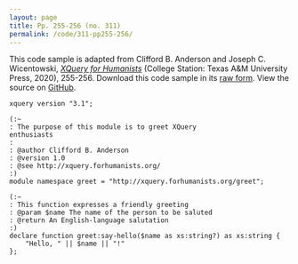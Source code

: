 ```yaml
---
layout: page
title: Pp. 255-256 (no. 311)
permalink: /code/311-pp255-256/
---
```


This code sample is adapted from Clifford B. Anderson and Joseph C. Wicentowski, 
[_XQuery for Humanists_](/) (College Station: Texas A&M University Press, 2020), 255-256. 
Download this code sample in its [raw form](/code/311-pp255-256/311-pp255-256.xq).
View the source on [GitHub](https://github.com/coding4humanists/xquery4humanists/blob/master/code/311-pp255-256/311-pp255-256.xq).

```xquery
xquery version "3.1";

(:~
: The purpose of this module is to greet XQuery
enthusiasts
:
: @author Clifford B. Anderson
: @version 1.0
: @see http://xquery.forhumanists.org/
:)
module namespace greet = "http://xquery.forhumanists.org/greet";

(:~
: This function expresses a friendly greeting
: @param $name The name of the person to be saluted
: @return An English-language salutation
:)
declare function greet:say-hello($name as xs:string?) as xs:string {
    "Hello, " || $name || "!"
};
```  
